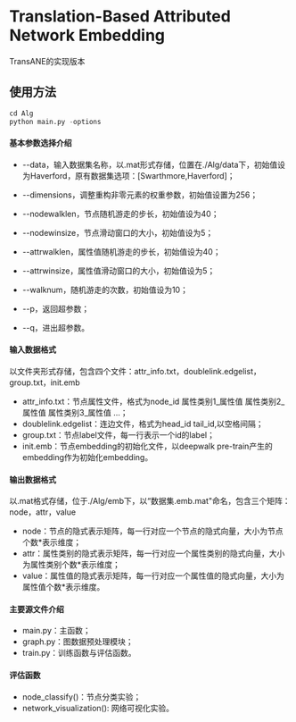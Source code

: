 # Translation-Based Attributed Network Embedding

TransANE的实现版本

## 使用方法

```python
cd Alg
python main.py -options
```

#### 基本参数选择介绍

- --data，输入数据集名称，以.mat形式存储，位置在./Alg/data下，初始值设为Haverford，原有数据集选项：[Swarthmore,Haverford]；

- --dimensions，调整重构非零元素的权重参数，初始值设置为256；

- --nodewalklen，节点随机游走的步长，初始值设为40；

- --nodewinsize，节点滑动窗口的大小，初始值设为5；

- --attrwalklen，属性值随机游走的步长，初始值设为40；

- --attrwinsize，属性值滑动窗口的大小，初始值设为5；

- --walknum，随机游走的次数，初始值设为10；

- --p，返回超参数；

- --q，进出超参数。


#### 输入数据格式

以文件夹形式存储，包含四个文件：attr_info.txt，doublelink.edgelist，group.txt，init.emb
- attr_info.txt：节点属性文件，格式为node_id 属性类别1_属性值 属性类别2_属性值 属性类别3_属性值 ...；
- doublelink.edgelist：连边文件，格式为head_id tail_id,以空格间隔；
- group.txt：节点label文件，每一行表示一个id的label；
- init.emb：节点embedding的初始化文件，以deepwalk pre-train产生的embedding作为初始化embedding。

#### 输出数据格式

以.mat格式存储，位于./Alg/emb下，以“数据集.emb.mat"命名，包含三个矩阵：node，attr，value

- node：节点的隐式表示矩阵，每一行对应一个节点的隐式向量，大小为节点个数*表示维度；
- attr：属性类别的隐式表示矩阵，每一行对应一个属性类别的隐式向量，大小为属性类别个数*表示维度；
- value：属性值的隐式表示矩阵，每一行对应一个属性值的隐式向量，大小为属性值个数*表示维度。

#### 主要源文件介绍

- main.py：主函数；
- graph.py：图数据预处理模块；
- train.py：训练函数与评估函数。

#### 评估函数

- node_classify()：节点分类实验；
- network_visualization(): 网络可视化实验。
